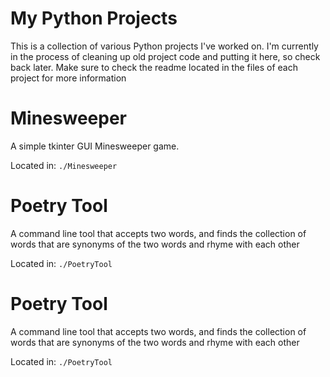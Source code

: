 # My Python Projects

This is a collection of various Python projects I've worked on. I'm currently in the process of cleaning up old project code and putting it here, so check back later.
Make sure to check the readme located in the files of each project for more information

# Minesweeper

A simple tkinter GUI Minesweeper game.

Located in: `./Minesweeper`

# Poetry Tool

A command line tool that accepts two words, and finds the collection of words that are synonyms of the two words and rhyme with each other

Located in: `./PoetryTool`

# Poetry Tool

A command line tool that accepts two words, and finds the collection of words that are synonyms of the two words and rhyme with each other

Located in: `./PoetryTool`
